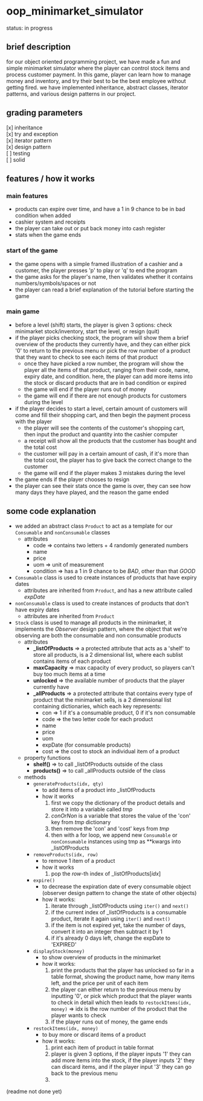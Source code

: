 # oop_minimarket_simulator

status: in progress

## brief description

for our object oriented programming project, we have made a fun and simple minimarket simulator where the player can control stock items and process customer payment. In this game, player can learn how to manage money and inventory, and try their best to be the best employee without getting fired. we have implemented inheritance, abstract classes, iterator patterns, and various design patterns in our project.

## grading parameters

[x] inheritance\
[x] try and exception\
[x] iterator pattern\
[x] design pattern\
[ ] testing\
[ ] solid

## features / how it works

### main features

- products can expire over time, and have a 1 in 9 chance to be in bad condition when added
- cashier system and receipts
- the player can take out or put back money into cash register
- stats when the game ends 

### start of the game

- the game opens with a simple framed illustration of a cashier and a customer, the player presses 'p' to play or 'q' to end the program
- the game asks for the player's name, then validates whether it contains numbers/symbols/spaces or not
- the player can read a brief explanation of the tutorial before starting the game

### main game

- before a level (shift) starts, the player is given 3 options: check minimarket stock/inventory, start the level, or resign (quit)
- if the player picks checking stock, the program will show them a brief overview of the products they currently have, and they can either pick '0' to return to the previous menu or pick the row number of a product that they want to check to see each items of that product
  - once they have picked a row number, the program will show the player all the items of that product, ranging from their code, name, expiry date, and condition. here, the player can add more items into the stock or discard products that are in bad condition or expired
  - the game will end if the player runs out of money
  - the game will end if there are not enough products for customers during the level
- if the player decides to start a level, certain amount of customers will come and fill their shopping cart, and then begin the payment process with the player
  - the player will see the contents of the customer's shopping cart, then input the product and quantity into the cashier computer
  - a receipt will show all the products that the customer has bought and the total cost
  - the customer will pay in a certain amount of cash, if it's more than the total cost, the player has to give back the correct change to the customer
  - the game will end if the player makes 3 mistakes during the level
- the game ends if the player chooses to resign
- the player can see their stats once the game is over, they can see how many days they have played, and the reason the game ended

## some code explanation

- we added an abstract class `Product` to act as a template for our `Consumable` and `nonConsumable` classes
  - attributes
    - code => contains two letters + 4 randomly generated numbers 
    - name
    - price
    - uom => unit of measurement
    - condition => has a 1 in 9 chance to be _BAD_, other than that _GOOD_
- `Consumable` class is used to create instances of products that have expiry dates
  - attributes are inherited from `Product`, and has a new attribute called _expDate_
- `nonConsumable` class is used to create instances of products that don't have expiry dates
  - attributes are inherited from `Product`
- `Stock` class is used to manage all products in the minimarket, it implements the _Observer_ design pattern, where the object that we're observing are both the consumable and non consumable products
  - attributes
    - **_listOfProducts** => a protected attribute that acts as a 'shelf' to store all products, is a 2 dimensional list, where each sublist contains items of each product
    -  **maxCapacity** => max capacity of every product, so players can't buy too much items at a time
    -  **unlocked** => the available number of products that the player currently have
    -  **_allProducts** => a protected attribute that contains every type of product that the minimarket sells, is a 2 dimensional list containing dictionaries, which each key represents:
        - con => 1 if it's a consumable product, 0 if it's non consumable
        - code => the two letter code for each product
        - name
        - price
        - uom
        - expDate (for consumable products)
        - cost => the cost to stock an individual item of a product
  - property functions
    - **shelf()** => to call _listOfProducts outside of the class
    - **products()** => to call _allProducts outside of the class
  - methods
    - `generateProducts(idx, qty)`
      - to add items of a product into _listOfProducts
      - how it works
        1. first we copy the dictionary of the product details and store it into a variable called _tmp_
        2. _conOrNon_ is a variable that stores the value of the 'con' key from _tmp_ dictionary
        3. then remove the 'con' and 'cost' keys from _tmp_
        4. then with a for loop, we append new `Consumable` or `nonConsumable` instances using tmp as **kwargs into _listOfProducts
    - `removeProducts(idx, row)`
      - to remove 1 item of a product
      - how it works
        1. pop the _row_-th index of _listOfProducts[_idx_]
    - `expire()`
      - to decrease the expiration date of every consumable object (observer design pattern to change the state of other objects)
      - how it works:
        1. iterate through _listOfProducts using `iter()` and `next()`
        2. if the current index of _listOfProducts is a consumable product, iterate it again using `iter()` and `next()`
        3. if the item is not expired yet, take the number of days, convert it into an integer then subtract it by 1
        4. if it's already 0 days left, change the expDate to 'EXPIRED'
    - `displayStock(money)`
      - to show overview of products in the minimarket
      - how it works:
        1. print the products that the player has unlocked so far in a table format, showing the product name, how many items left, and the price per unit of each item
        2. the player can either return to the previous menu by inputting '0', or pick which product that the player wants to check in detail which then leads to `restockItems(idx, money)` => idx is the row number of the product that the player wants to check
        3. if the player runs out of money, the game ends
    - `restockItems(idx, money)`
      - to buy more or discard items of a product
      - how it works:
        1. print each item of product in table format
        2. player is given 3 options, if the player inputs '1' they can add more items into the stock, if the player inputs '2' they can discard items, and if the player input '3' they can go back to the previous menu
        3. 
\(readme not done yet)
